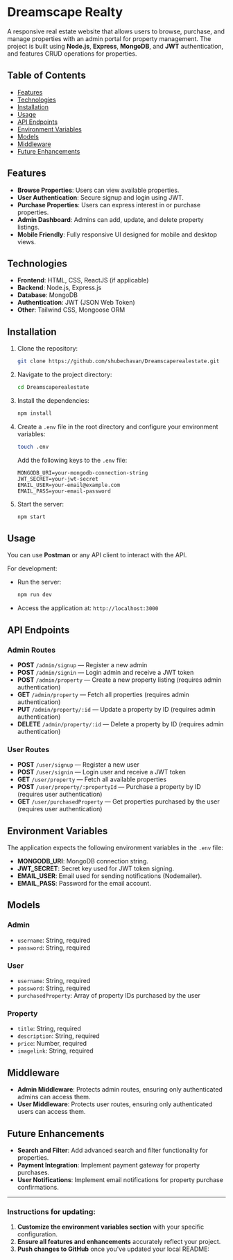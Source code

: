 # Dreamscape Realty

A responsive real estate website that allows users to browse, purchase, and manage properties with an admin portal for property management. The project is built using **Node.js**, **Express**, **MongoDB**, and **JWT** authentication, and features CRUD operations for properties.

## Table of Contents

- [Features](#features)
- [Technologies](#technologies)
- [Installation](#installation)
- [Usage](#usage)
- [API Endpoints](#api-endpoints)
- [Environment Variables](#environment-variables)
- [Models](#models)
- [Middleware](#middleware)
- [Future Enhancements](#future-enhancements)

## Features

- **Browse Properties**: Users can view available properties.
- **User Authentication**: Secure signup and login using JWT.
- **Purchase Properties**: Users can express interest in or purchase properties.
- **Admin Dashboard**: Admins can add, update, and delete property listings.
- **Mobile Friendly**: Fully responsive UI designed for mobile and desktop views.

## Technologies

- **Frontend**: HTML, CSS, ReactJS (if applicable)
- **Backend**: Node.js, Express.js
- **Database**: MongoDB
- **Authentication**: JWT (JSON Web Token)
- **Other**: Tailwind CSS, Mongoose ORM

## Installation

1. Clone the repository:
   ```bash
   git clone https://github.com/shubechavan/Dreamscaperealestate.git
   ```

2. Navigate to the project directory:
   ```bash
   cd Dreamscaperealestate
   ```

3. Install the dependencies:
   ```bash
   npm install
   ```

4. Create a `.env` file in the root directory and configure your environment variables:
   ```bash
   touch .env
   ```

   Add the following keys to the `.env` file:
   ```plaintext
   MONGODB_URI=your-mongodb-connection-string
   JWT_SECRET=your-jwt-secret
   EMAIL_USER=your-email@example.com
   EMAIL_PASS=your-email-password
   ```

5. Start the server:
   ```bash
   npm start
   ```

## Usage

You can use **Postman** or any API client to interact with the API.

For development:
- Run the server:
  ```bash
  npm run dev
  ```
- Access the application at: `http://localhost:3000`

## API Endpoints

### Admin Routes

- **POST** `/admin/signup` — Register a new admin
- **POST** `/admin/signin` — Login admin and receive a JWT token
- **POST** `/admin/property` — Create a new property listing (requires admin authentication)
- **GET** `/admin/property` — Fetch all properties (requires admin authentication)
- **PUT** `/admin/property/:id` — Update a property by ID (requires admin authentication)
- **DELETE** `/admin/property/:id` — Delete a property by ID (requires admin authentication)

### User Routes

- **POST** `/user/signup` — Register a new user
- **POST** `/user/signin` — Login user and receive a JWT token
- **GET** `/user/property` — Fetch all available properties
- **POST** `/user/property/:propertyId` — Purchase a property by ID (requires user authentication)
- **GET** `/user/purchasedProperty` — Get properties purchased by the user (requires user authentication)

## Environment Variables

The application expects the following environment variables in the `.env` file:

- **MONGODB_URI**: MongoDB connection string.
- **JWT_SECRET**: Secret key used for JWT token signing.
- **EMAIL_USER**: Email used for sending notifications (Nodemailer).
- **EMAIL_PASS**: Password for the email account.

## Models

### Admin
- `username`: String, required
- `password`: String, required

### User
- `username`: String, required
- `password`: String, required
- `purchasedProperty`: Array of property IDs purchased by the user

### Property
- `title`: String, required
- `description`: String, required
- `price`: Number, required
- `imagelink`: String, required

## Middleware

- **Admin Middleware**: Protects admin routes, ensuring only authenticated admins can access them.
- **User Middleware**: Protects user routes, ensuring only authenticated users can access them.

## Future Enhancements

- **Search and Filter**: Add advanced search and filter functionality for properties.
- **Payment Integration**: Implement payment gateway for property purchases.
- **User Notifications**: Implement email notifications for property purchase confirmations.

---

### Instructions for updating:

1. **Customize the environment variables section** with your specific configuration.
2. **Ensure all features and enhancements** accurately reflect your project.
3. **Push changes to GitHub** once you've updated your local README:


